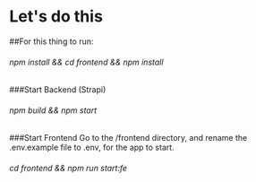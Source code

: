 # Let's do this

##For this thing to run:

###### npm install && cd frontend && npm install

###Start Backend (Strapi)
###### npm build && npm start

###Start Frontend
Go to the /frontend directory, and rename the .env.example file to .env, for the app to start.
###### cd frontend && npm run start:fe
